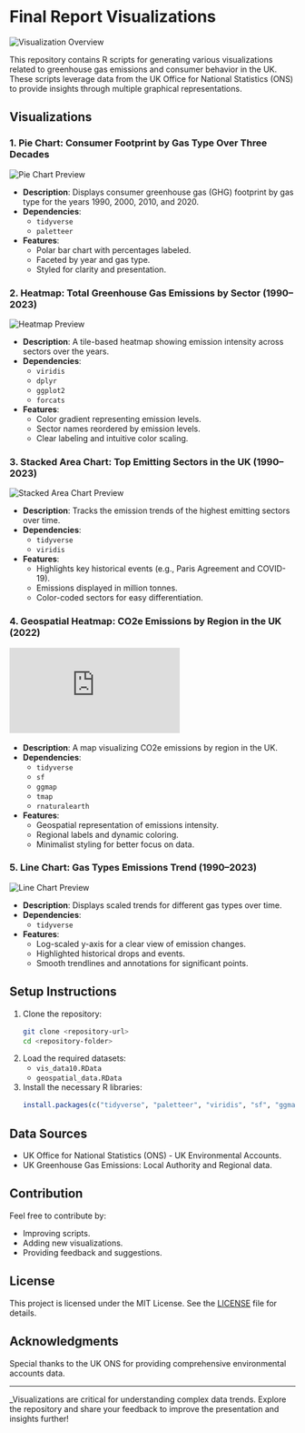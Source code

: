 # Final Report Visualizations

![Visualization Overview](https://via.placeholder.com/1200x400?text=Final+Report+Visualizations)

This repository contains R scripts for generating various visualizations related to greenhouse gas emissions and consumer behavior in the UK. These scripts leverage data from the UK Office for National Statistics (ONS) to provide insights through multiple graphical representations.

## Visualizations

### 1. **Pie Chart**: Consumer Footprint by Gas Type Over Three Decades
![Pie Chart Preview](https://via.placeholder.com/800x400?text=Pie+Chart+Preview)
- **Description**: Displays consumer greenhouse gas (GHG) footprint by gas type for the years 1990, 2000, 2010, and 2020.
- **Dependencies**:
  - `tidyverse`
  - `paletteer`
- **Features**:
  - Polar bar chart with percentages labeled.
  - Faceted by year and gas type.
  - Styled for clarity and presentation.

### 2. **Heatmap**: Total Greenhouse Gas Emissions by Sector (1990–2023)
![Heatmap Preview](https://via.placeholder.com/800x400?text=Heatmap+Preview)
- **Description**: A tile-based heatmap showing emission intensity across sectors over the years.
- **Dependencies**:
  - `viridis`
  - `dplyr`
  - `ggplot2`
  - `forcats`
- **Features**:
  - Color gradient representing emission levels.
  - Sector names reordered by emission levels.
  - Clear labeling and intuitive color scaling.

### 3. **Stacked Area Chart**: Top Emitting Sectors in the UK (1990–2023)
![Stacked Area Chart Preview](https://via.placeholder.com/800x400?text=Stacked+Area+Chart+Preview)
- **Description**: Tracks the emission trends of the highest emitting sectors over time.
- **Dependencies**:
  - `tidyverse`
  - `viridis`
- **Features**:
  - Highlights key historical events (e.g., Paris Agreement and COVID-19).
  - Emissions displayed in million tonnes.
  - Color-coded sectors for easy differentiation.

### 4. **Geospatial Heatmap**: CO2e Emissions by Region in the UK (2022)
![Geospatial Heatmap Preview](https://github.com/Aibrahem1/IN4000-Data-Visualisation/blob/main/Graphs/Geo-spatial%20heatmap%20by%20region%20-Co2e%20Emissions%20in%20the%20UK%202022.pdf)
- **Description**: A map visualizing CO2e emissions by region in the UK.
- **Dependencies**:
  - `tidyverse`
  - `sf`
  - `ggmap`
  - `tmap`
  - `rnaturalearth`
- **Features**:
  - Geospatial representation of emissions intensity.
  - Regional labels and dynamic coloring.
  - Minimalist styling for better focus on data.

### 5. **Line Chart**: Gas Types Emissions Trend (1990–2023)
![Line Chart Preview](https://via.placeholder.com/800x400?text=Line+Chart+Preview)
- **Description**: Displays scaled trends for different gas types over time.
- **Dependencies**:
  - `tidyverse`
- **Features**:
  - Log-scaled y-axis for a clear view of emission changes.
  - Highlighted historical drops and events.
  - Smooth trendlines and annotations for significant points.

## Setup Instructions

1. Clone the repository:
   ```bash
   git clone <repository-url>
   cd <repository-folder>
   ```
2. Load the required datasets:
   - `vis_data10.RData`
   - `geospatial_data.RData`
3. Install the necessary R libraries:
   ```R
   install.packages(c("tidyverse", "paletteer", "viridis", "sf", "ggmap", "tmap", "rnaturalearth"))
   ```

## Data Sources
- UK Office for National Statistics (ONS) - UK Environmental Accounts.
- UK Greenhouse Gas Emissions: Local Authority and Regional data.

## Contribution
Feel free to contribute by:
- Improving scripts.
- Adding new visualizations.
- Providing feedback and suggestions.

## License
This project is licensed under the MIT License. See the [LICENSE](LICENSE) file for details.

## Acknowledgments
Special thanks to the UK ONS for providing comprehensive environmental accounts data.

---

_Visualizations are critical for understanding complex data trends. Explore the repository and share your feedback to improve the presentation and insights further!

